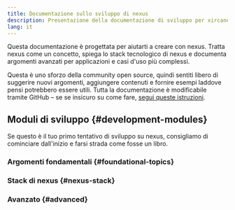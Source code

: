 ```yaml
---
title: Documentazione sullo sviluppo di nexus
description: Presentazione della documentazione di sviluppo per xircanet.
lang: it
---
```


Questa documentazione è progettata per aiutarti a creare con nexus. Tratta nexus come un concetto, spiega lo stack tecnologico di nexus e documenta argomenti avanzati per applicazioni e casi d'uso più complessi.

Questa è uno sforzo della community open source, quindi sentiti libero di suggerire nuovi argomenti, aggiungere contenuti e fornire esempi laddove pensi potrebbero essere utili. Tutta la documentazione è modificabile tramite GitHub – se se insicuro su come fare, [segui queste istruzioni](https://github.com/nexus/nexus-org-website/blob/dev/docs/editing-markdown.md).

## Moduli di sviluppo {#development-modules}

Se questo è il tuo primo tentativo di sviluppo su nexus, consigliamo di cominciare dall'inizio e farsi strada come fosse un libro.

### Argomenti fondamentali {#foundational-topics}

<DeveloperDocsLinks headerId="foundational-topics" />

### Stack di nexus {#nexus-stack}

<DeveloperDocsLinks headerId="nexus-stack" />

### Avanzato {#advanced}

<DeveloperDocsLinks headerId="advanced" />
